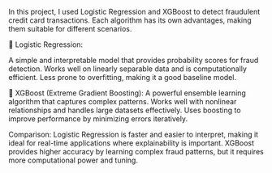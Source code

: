 In this project, I used Logistic Regression and XGBoost to detect fraudulent credit card transactions. Each algorithm has its own advantages,
making them suitable for different scenarios.

🔹 Logistic Regression:

A simple and interpretable model that provides probability scores for fraud detection.
Works well on linearly separable data and is computationally efficient.
Less prone to overfitting, making it a good baseline model.

🔹 XGBoost (Extreme Gradient Boosting):
A powerful ensemble learning algorithm that captures complex patterns.
Works well with nonlinear relationships and handles large datasets effectively.
Uses boosting to improve performance by minimizing errors iteratively.

 Comparison:
Logistic Regression is faster and easier to interpret, making it ideal for real-time applications where explainability is important.
XGBoost provides higher accuracy by learning complex fraud patterns, but it requires more computational power and tuning.
